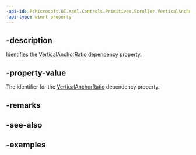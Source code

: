 ```yaml
---
-api-id: P:Microsoft.UI.Xaml.Controls.Primitives.Scroller.VerticalAnchorRatioProperty
-api-type: winrt property
---
```


## -description

Identifies the [VerticalAnchorRatio](scroller_verticalanchorratio.md) dependency property.

## -property-value

The identifier for the [VerticalAnchorRatio](scroller_verticalanchorratio.md) dependency property.

## -remarks

## -see-also

## -examples

